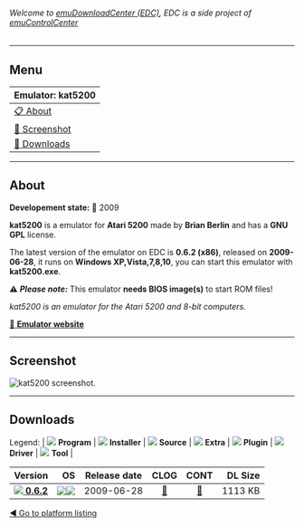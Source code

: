 ###### Welcome to [emuDownloadCenter (EDC)](https://github.com/PhoenixInteractiveNL/emuDownloadCenter/wiki/), EDC is a side project of [emuControlCenter](https://github.com/PhoenixInteractiveNL/emuControlCenter/wiki/)
***
## Menu
| **Emulator: kat5200** |
|:---------|
| [:clipboard: About](#about) |
| [:sunrise: Screenshot](#screenshot) |
| [:floppy_disk: Downloads](#downloads) |
***
## About
**Developement state:** :red_circle: 2009

**kat5200** is a emulator for **Atari 5200** made by **Brian Berlin** and has a **GNU GPL** license.

The latest version of the emulator on EDC is **0.6.2 (x86)**, released on **2009-06-28**, it runs on **Windows XP,Vista,7,8,10**, you can start this emulator with **kat5200.exe**.

:warning: _**Please note:**_ This emulator **needs BIOS image(s)** to start ROM files!

_kat5200 is an emulator for the Atari 5200 and 8-bit computers._

[:link: **Emulator website**](http://kat5200.jillybunch.com/)
***
## Screenshot
![](https://raw.githubusercontent.com/PhoenixInteractiveNL/emuDownloadCenter/master/hooks/kat5200/emulator_screen_01.jpg "kat5200 screenshot.")
***
## Downloads
Legend: | 
![](https://raw.githubusercontent.com/wiki/PhoenixInteractiveNL/emuDownloadCenter/images_misc/icon_program_24.png) **Program** | 
![](https://raw.githubusercontent.com/wiki/PhoenixInteractiveNL/emuDownloadCenter/images_misc/icon_installer_24.png) **Installer** | 
![](https://raw.githubusercontent.com/wiki/PhoenixInteractiveNL/emuDownloadCenter/images_misc/icon_source_code_24.png) **Source** | 
![](https://raw.githubusercontent.com/wiki/PhoenixInteractiveNL/emuDownloadCenter/images_misc/icon_extra_24.png) **Extra** | 
![](https://raw.githubusercontent.com/wiki/PhoenixInteractiveNL/emuDownloadCenter/images_misc/icon_plugin_24.png) **Plugin** | 
![](https://raw.githubusercontent.com/wiki/PhoenixInteractiveNL/emuDownloadCenter/images_misc/icon_driver_24.png) **Driver** | 
![](https://raw.githubusercontent.com/wiki/PhoenixInteractiveNL/emuDownloadCenter/images_misc/icon_tool_24.png) **Tool** | 
 
| Version | OS | Release date | CLOG | CONT | DL Size |
|:--------|---:|:------------:|:----:|:----:|--------:|
| [![](https://raw.githubusercontent.com/wiki/PhoenixInteractiveNL/emuDownloadCenter/images_misc/icon_program_24.png) **0.6.2**](https://github.com/PhoenixInteractiveNL/edc-repo0002/raw/master/kat5200/0.6.2.7z) | ![](https://raw.githubusercontent.com/wiki/PhoenixInteractiveNL/emuDownloadCenter/images_misc/logo_windows_24.png)![](https://raw.githubusercontent.com/wiki/PhoenixInteractiveNL/emuDownloadCenter/images_misc/icon_32-bit_24.png) | 2009-06-28 | [:page_facing_up:](https://github.com/PhoenixInteractiveNL/edc-repo0002/blob/master/kat5200/0.6.2_changelog.txt) | [:mag_right:](https://github.com/PhoenixInteractiveNL/edc-repo0002/blob/master/kat5200/0.6.2_contents.txt) | 1113 KB |

[:arrow_backward: Go to platform listing](https://github.com/PhoenixInteractiveNL/emuDownloadCenter/wiki/EDC-Platform-List)
